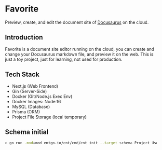 # Favorite 

Preview, create, and edit the document site of [Docusaurus](https://docusaurus.io/) on the cloud.

## Introduction

Favorite is a  document site editor running on the cloud, you can create and change your Docusaurus markdown file, and preview it on the web. 
This is just a toy project, just for learning, not used for production.

## Tech Stack

- Next.js (Web Frontend)
- Gin (Server-Side)
- Docker (Git/Node.js Exec Env)
- Docker Images: Node:16
- MySQL (Database)
- Prisma (ORM)
- Project File Storage (local temporary)

## Schema initial

```bash
> go run -mod=mod entgo.io/ent/cmd/ent init --target schema Project User
```
